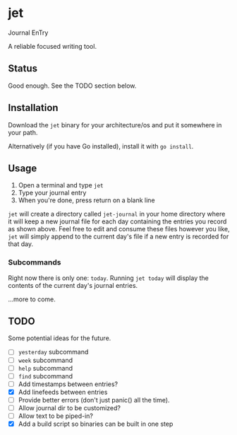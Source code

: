 # jet
Journal EnTry

A reliable focused writing tool.

## Status
Good enough.  See the TODO section below.

## Installation
Download the `jet` binary for your architecture/os and put it somewhere in your path.

Alternatively (if you have Go installed), install it with `go install`.

## Usage
1. Open a terminal and type `jet`
2. Type your journal entry
3. When you're done, press return on a blank line

`jet` will create a directory called `jet-journal` in your home directory where it will keep a new journal file for each day containing the entries you record as shown above.  Feel free to edit and consume these files however you like, `jet` will simply append to the current day's file if a new entry is recorded for that day.

### Subcommands
Right now there is only one: `today`.  Running `jet today` will display the contents of the current day's journal entries.

...more to come.

## TODO
Some potential ideas for the future.

- [ ] `yesterday` subcommand
- [ ] `week` subcommand
- [ ] `help` subcommand
- [ ] `find` subcommand
- [ ] Add timestamps between entries?
- [X] Add linefeeds between entries
- [ ] Provide better errors (don't just panic() all the time).
- [ ] Allow journal dir to be customized?
- [ ] Allow text to be piped-in?
- [X] Add a build script so binaries can be built in one step
